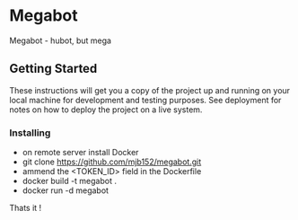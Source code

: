 # Megabot

Megabot - hubot, but mega

## Getting Started

These instructions will get you a copy of the project up and running on your local machine for development and testing purposes. See deployment for notes on how to deploy the project on a live system.

### Installing

* on remote server install Docker
* git clone https://github.com/mjb152/megabot.git
* ammend the <TOKEN_ID> field in the Dockerfile
* docker build -t megabot .
* docker run -d megabot

Thats it !

